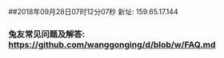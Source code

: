##2018年09月28日07时12分07秒 新址: 159.65.17.144
### 兔友常见问题及解答: https://github.com/wanggonging/d/blob/w/FAQ.md
